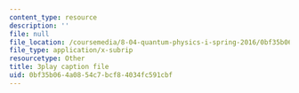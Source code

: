 ```yaml
---
content_type: resource
description: ''
file: null
file_location: /coursemedia/8-04-quantum-physics-i-spring-2016/0bf35b064a0854c7bcf84034fc591cbf_sWmY5KME7oo.vtt
file_type: application/x-subrip
resourcetype: Other
title: 3play caption file
uid: 0bf35b06-4a08-54c7-bcf8-4034fc591cbf
---
```

